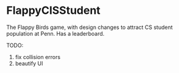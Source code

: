 # FlappyCISStudent
The Flappy Birds game, with design changes to attract CS student population at Penn.
Has a leaderboard.

TODO:
1) fix collision errors
2) beautify UI
